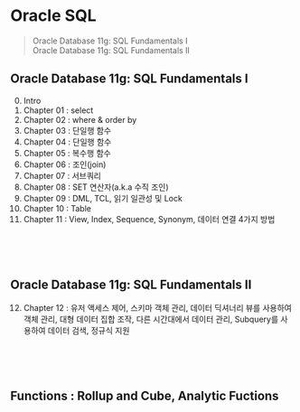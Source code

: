 # Oracle SQL
> Oracle Database 11g: SQL Fundamentals I <br>
> Oracle Database 11g: SQL Fundamentals II


## Oracle Database 11g: SQL Fundamentals I
00. Intro
01. Chapter 01 : select
02. Chapter 02 : where & order by
03. Chapter 03 : 단일행 함수
04. Chapter 04 : 단일행 함수
05. Chapter 05 : 복수행 함수
06. Chapter 06 : 조인(join)
07. Chapter 07 : 서브쿼리
08. Chapter 08 : SET 연산자(a.k.a 수직 조인)
09. Chapter 09 : DML, TCL, 읽기 일관성 및 Lock
10. Chapter 10 : Table
11. Chapter 11 : View, Index, Sequence, Synonym, 데이터 연결 4가지 방법

<br>
<br>
<br>

## Oracle Database 11g: SQL Fundamentals II
12. Chapter 12 : 유저 액세스 제어, 스키마 객체 관리, 데이터 딕셔너리 뷰를 사용하여 객체 관리, 대형 데이터 집합 조작, 다른 시간대에서 데이터 관리, Subquery를 사용하여 데이터 검색, 정규식 지원

<br>
<br>
<br>

## Functions : Rollup and Cube, Analytic Fuctions
